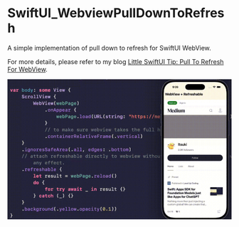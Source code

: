 # SwiftUI_WebviewPullDownToRefresh
A simple implementation of pull down to refresh for SwiftUI WebView.

For more details, please refer to my blog [Little SwiftUI Tip:  Pull To Refresh For WebView]().

![](./demo.gif)
